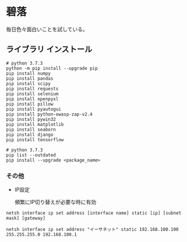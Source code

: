 # 碧落 #

毎日色々面白いことを試している。

## ライブラリ インストール ##

~~~dos
# python 3.7.3
python -m pip install --upgrade pip
pip install numpy
pip install pandas
pip install scipy
pip install requests
pip install selenium
pip install openpyxl
pip install pillow
pip install pyautogui
pip install python-owasp-zap-v2.4
pip install pywin32
pip install matplotlib
pip install seaborn
pip install django
pip install tensorflow
~~~

~~~dos
# python 3.7.3
pip list --outdated
pip install --upgrade <package_name>
~~~

### その他 ###

* IP設定

   頻繁にIP切り替えが必要な時に有効

~~~dos
netsh interface ip set address [interface name] static [ip] [subnet mask] [gateway]

netsh interface ip set address "イーサネット" static 192.168.100.100 255.255.255.0 192.168.100.1
~~~